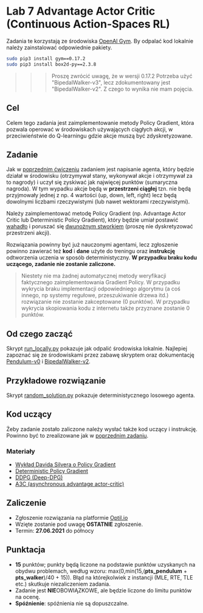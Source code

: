 # Lab 7 Advantage Actor Critic (Continuous Action-Spaces RL)

Zadania te korzystają ze środowiska [OpenAI Gym](https://gym.openai.com). By odpalać kod lokalnie należy zainstalować odpowiednie pakiety.

```bash
sudo pip3 install gym==0.17.2
sudo pip3 install box2d-py==2.3.8

```

>>> Proszę zwrócić uwagę, że w wersji 0.17.2 Potrzeba użyć 
"BipedalWalker-v3", lecz zdokumentowany jest "BipedalWalker-v2". Z czego to wynika nie mam pojęcia.

## Cel
Celem tego zadania jest zaimplementowanie metody Policy Gradient, która pozwala operować w środowiskach używających ciągłych akcji, w przeciwieństwie do Q-learningu gdzie akcje muszą być zdyskretyzowane.

## Zadanie
Jak w [poprzednim ćwiczeniu](../lab6) zadaniem jest napisanie agenta, który będzie działał w środowisku (otrzymywał stany, wykonywał akcje i otrzymywał za to nagrody) i uczył się zyskiwać jak najwięcej punktów (sumaryczna nagroda). W tym wypadku akcje będą w **przestrzeni ciągłej** tzn. nie będą przyjmowały jednej z np. 4 wartości (up, down, left, right) lecz będą dowolnymi liczbami rzeczywistymi (lub nawet wektorami rzeczywistymi).

Należy zaimplementować metodę Policy Gradient (np. Advantage Actor Critic lub  Deterministic Policy Gradient), który będzie umiał postawić [wahadło](https://gym.openai.com/envs/Pendulum-v0/) i poruszać się [dwunożnym stworkiem](https://gym.openai.com/envs/BipedalWalker-v2) (proszę nie dyskretyzować przestrzeni akcji). 

Rozwiązania powinny być już nauczonymi agentami, lecz zgłoszenie powinno zawierać też **kod** i **dane** użyte do treningu oraz **instrukcję** odtworzenia uczenia w sposób deterministyczny. **W przypadku braku kodu uczącego, zadanie nie zostanie zaliczone.**

> Niestety nie ma żadnej automatycznej metody weryfikacji faktycznego zaimplementowania Gradient Policy. W przypadku wykrycia braku implementacji odpowiedniego algorytmu (a coś innego, np systemy regułowe, przeszukiwanie drzewa itd.) rozwiązanie nie zostanie zakceptowane (0 punktów). W przypadku wykrycia skopiowania kodu z internetu także przyznane zostanie 0 punktów.

## Od czego zacząć
Skrypt [run_locally.py](run_locally.py) pokazuje jak odpalić środowiska lokalnie. Najlepiej zapoznać się ze środowiskami przez zabawę skryptem oraz dokumentację 
[Pendulum-v0](https://gym.openai.com/envs/Pendulum-v0/) i [BipedalWalker-v2](https://gym.openai.com/envs/BipedalWalker-v2).

## Przykładowe rozwiązanie
Skrypt [random_solution.py](random_solution.py) pokazuje deterministycznego losowego agenta.

## Kod uczący
Żeby zadanie zostało zaliczone należy wysłać także kod uczący i instrukcję. Powinno być to zrealizowane jak w [poprzednim zadaniu](../lab6).

### Materiały
* [Wykład Davida Silvera o  Policy Gradient](https://www.youtube.com/watch?v=KHZVXao4qXs)
* [Deterministic Policy Gradient](http://proceedings.mlr.press/v32/silver14.pdf)
* [DDPG (Deep-DPG)](https://arxiv.org/abs/1509.02971)
* [A3C (asynchronous advantage actor-critic)](https://arxiv.org/pdf/1602.01783.pdf)

## Zaliczenie
* Zgłoszenie rozwiązania na platformie [Optil.io](https://www.optil.io/optilion/problem/3170)
* Wzięte zostanie pod uwagę **OSTATNIE** zgłoszenie.
* Termin: **27.06.2021** do północy

## Punktacja
* **15** punktów; punkty będą liczone na podstawie punktów uzyskanych na obydwu problemach, według wzoru: max(0,min(15,(**pts_pendulum** + **pts_walker**)/40 + 15)). Błąd na którejkolwiek z instancji (MLE, RTE, TLE etc.) skutkuje niezaliczeniem zadania.
* Zadanie jest **NIE**OBOWIĄZKOWE, ale będzie liczone do limitu punktów na ocenę.
* **Spóźnienie**: spóźnienia nie są dopuszczalne.
